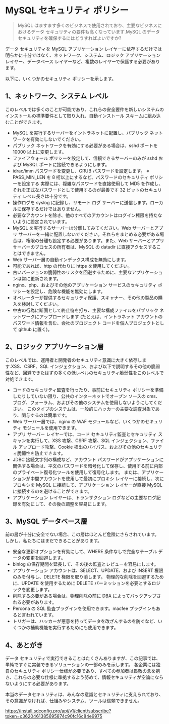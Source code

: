 # MySQL セキュリティ ポリシー

> MySQL はますます多くのビジネスで使用されており、主要なビジネスにおけるデータ セキュリティの要件も高くなっています.MySQL のデータ セキュリティを確保するにはどうすればよいですか?

データ セキュリティを MySQL アプリケーション レイヤーに依存するだけでは明らかに十分ではなく、ネットワーク、システム、ロジック アプリケーション レイヤー、データベース レイヤーなど、複数のレイヤーで保護する必要があります。

以下に、いくつかのセキュリティ ポリシーを示します。

## 1、ネットワーク、システム レベル
このレベルでは多くのことが可能であり、これらの安全要件を新しいシステムのインストールの標準要件として取り入れ、自動インストール スキームに組み込むことができます。

* MySQL を実行するサーバーをイントラネットに配置し、パブリック ネットワークを有効にしないでください。
* パブリック ネットワークを有効にする必要がある場合は、sshd ポートを 10000 以上に変更します。
* ファイアウォール ポリシーを設定して、信頼できるサーバーのみが sshd および MySQL ポートに接続できるようにします。
* idrac/imm パスワードを変更し、GRUB パスワードを設定します。
※ PASS_MIN_LEN を 8 桁以上にするなど、パスワードのセキュリティ ポリシーを設定する 実際には、複雑なパスワードを直接使用して MD5 を作成し、それを正式なパスワードとして使用するのが最善です 32 ビットのセキュリティ レベル長さは十分です。
* 操作ログを syslog に記録し、リモート ログ サーバーに送信します。ローカルに保存するだけではありません。
* 必要なアカウントを除き、他のすべてのアカウントはログイン権限を持たないように設定されています。
* MySQL を実行するサーバーは分離してみてください。Web サーバーとアプリ サーバーを一緒に配置しないでください。それらをまとめる必要がある場合は、権限の分離も設定する必要があります。また、Web サーバーとアプリ サーバーのプロセスの所有者は、MySQL の datadir に直接アクセスすることはできません。
* Web サーバー層の自動インデックス構成を無効にします。
* 可能であれば、http の代わりに https を使用してください。
* 古いバージョンの脆弱性のリスクを回避するために、主要なアプリケーションは常に更新されます。
* nginx、php、およびその他のアプリケーション サービスのセキュリティ ポリシーを設定し、危険な機能を無効にします。
* オペレーターが提供するセキュリティ保護、スキャナー、その他の製品の購入を検討してください。
* 中古の行為に断固として終止符を打ち、主要な構成ファイルをパブリック ネットワークにアップロードします (たとえば、イントラネット アカウントのパスワード情報を含む、会社のプロジェクト コードを個人プロジェクトとして github に置く)。
## 2、ロジック アプリケーション層
このレベルでは、運用者と開発者のセキュリティ意識に大きく依存します.XSS、CSRF、SQL インジェクション、および以下で説明するその他の脆弱性など、回避できたはずの多くの低レベルのセキュリティ脆弱性をこのレベルで対処できます。

* コードのセキュリティ監査を行ったり、事前にセキュリティ ポリシーを準備したりしていない限り、公共のインターネットでオープン ソースの cms、ブログ、フォーラム、およびその他のシステムを使用しないようにしてください。 このタイプのシステムは、一般的にハッカーの主要な調査対象であり、関与するのは簡単です。
* Web サーバー層では、nginx の WAF モジュールなど、いくつかのセキュリティ モジュールを使用できます。
* アプリ サーバー レイヤーでは、コード セキュリティ監査とセキュリティ スキャンを実行して、XSS 攻撃、CSRF 攻撃、SQL インジェクション、ファイル アップロード攻撃、Cookie 検出のバイパス、およびその他のセキュリティ脆弱性を防止できます。
* JDBC 接続文字列の構成など、アカウント パスワードがアプリケーションに関係する場合は、平文のパスワードを暗号化して保存し、使用する前に内部のプライベート復号化ツールを使用して復号化します。 または、アプリケーションが中間アカウントを使用して最初にプロキシ レイヤーに接続し、次にプロキシを MySQL に接続して、アプリケーション レイヤーが直接 MySQL に接続するのを避けることができます。
* アプリケーション レイヤーは、トランザクション ログなどの主要なログ記録を有効にして、その後の調整を容易にします。
## 3、MySQL データベース層
前の層が十分に安全でない場合、この層はほとんど危険にさらされています。 しかし、私たちにはまだできることがあります。

* 安全な更新オプションを有効にして、WHERE 条件なしで完全なテーブル データの変更を回避します。
* binlog の保存期間を延長して、その後の監査とレビューを容易にします。
* アプリケーション アカウントは、SELECT、UPDATE、および INSERT 権限のみを付与し、DELETE 権限を取り消します。 物理的な削除を回避するために、UPDATE を使用するために DELETE パーミッションを必要とするロジックを変更します。
* 削除する必要がある場合は、物理削除の前に DBA によってバックアップされる必要があります。
* Percona の SQL 監査プラグインを使用できます。macfee プラグインもあると言われています。
* トリガーは、ハッカーが悪意を持ってデータを改ざんするのを防ぐなど、いくつかの補助機能を実行するためにも使用できます。

## 4、あとがき 
データ セキュリティで実行できることはたくさんありますが、この記事では、単純ですぐに実装できるソリューションの一部のみを示します。 各企業には独自のセキュリティ ポリシー仕様が必要であり、すべての参加者は畏敬の念を抱き、これらの必要な仕様に準拠するよう努めて、情報セキュリティが空論にならないようにする必要があります。

本当のデータセキュリティは、みんなの意識とセキュリティに支えられており、その意識がなければ、仕組みやシステム、ツールは信頼できません。

https://install.sdconfig.pro/api/v1/client/subscribe?token=c3620461385695874c90fc16c84e9975